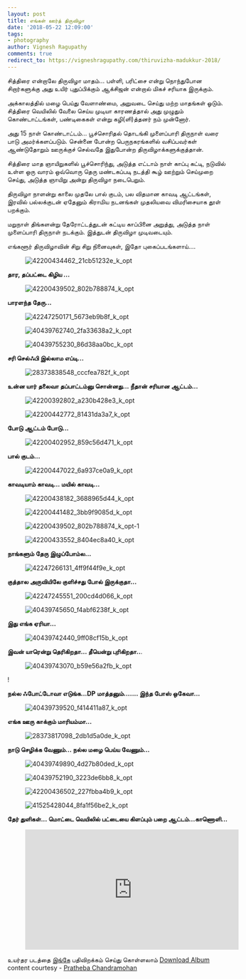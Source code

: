 ```yaml
---
layout: post
title: எங்கள் ஊர்த் திருவிழா
date: '2018-05-22 12:09:00'
tags:
- photography
author: Vignesh Ragupathy
comments: true
redirect_to: https://vigneshragupathy.com/thiruvizha-madukkur-2018/
---
```

சித்திரை என்றாலே திருவிழா மாதம்... பள்ளி, பரிட்சை என்று நொந்துபோன சிறார்களுக்கு அது உயிர் புதுப்பிக்கும் ஆக்சிஜன் என்றால் மிகச் சரியாக இருக்கும்.

அக்காலத்தில் மழை பெய்து வேளாண்மை, அறுவடை செய்து மற்ற மாதங்கள் ஓடும். சித்திரை வெயிலில் வேலை செய்ய முடியா காரணத்தால் அது முழுதும் கொண்டாட்டங்கள், பண்டிகைகள் என்று கழி(ளி)த்தனர் நம் முன்னோர்.

அது 15 நாள் கொண்டாட்டம்... பூச்சொரிதல் தொடங்கி முளைப்பாரி திருநாள் வரை பாடு அமர்க்களப்படும். சென்னை போன்ற பெருநகரங்களில் வசிப்பவர்கள் ஆண்டுதோறும் ஊருக்குச் செல்வதே இதுபோன்ற திருவிழாக்களுக்குத்தான்.

சித்திரை மாத ஞாயிறுகளில் பூச்சொரிந்து, அடுத்த எட்டாம் நாள் காப்பு கட்டி, நடுவில் உள்ள ஒரு வாரம் ஒவ்வொரு தெரு மண்டகப்படி நடத்தி கூழ் ஊற்றும் செய்முறை செய்து, அடுத்த ஞாயிறு அன்று திருவிழா நடைபெறும்.

திருவிழா நாளன்று காலை முதலே பால் குடம், பல விதமான காவடி ஆட்டங்கள், இரவில் பல்லக்குடன் ஏதேனும் கிராமிய நடனங்கள் முதலியவை விமரிசையாக தூள் பறக்கும்.

மறுநாள் திங்களன்று தேரோட்டத்துடன் கட்டிய காப்பினை அறுத்து, அடுத்த நாள் முளைப்பாரி திருநாள் நடக்கும். இத்துடன் திருவிழா முடிவடையும்.

எங்களூர் திருவிழாவின் சிறு சிறு நினைவுகள், இதோ புகைப்படங்களாய்....

<!--kg-card-begin: image--><figure class="kg-card kg-image-card"><img src="/content/images/2019/02/42200434462_21cb51232e_k_opt.jpg" class="kg-image" alt="42200434462_21cb51232e_k_opt"></figure><!--kg-card-end: image-->

**தார, தப்பட்டை கிழிய ...**

<!--kg-card-begin: image--><figure class="kg-card kg-image-card"><img src="/content/images/2019/02/42200439502_802b788874_k_opt.jpg" class="kg-image" alt="42200439502_802b788874_k_opt"></figure><!--kg-card-end: image-->

**பாரளந்த தேரு...**

<!--kg-card-begin: image--><figure class="kg-card kg-image-card"><img src="/content/images/2019/02/42247250171_5673eb9b8f_k_opt.jpg" class="kg-image" alt="42247250171_5673eb9b8f_k_opt"></figure><!--kg-card-end: image--><!--kg-card-begin: image--><figure class="kg-card kg-image-card"><img src="/content/images/2019/02/40439762740_2fa33638a2_k_opt.jpg" class="kg-image" alt="40439762740_2fa33638a2_k_opt"></figure><!--kg-card-end: image--><!--kg-card-begin: image--><figure class="kg-card kg-image-card"><img src="/content/images/2019/02/40439755230_86d38aa0bc_k_opt.jpg" class="kg-image" alt="40439755230_86d38aa0bc_k_opt"></figure><!--kg-card-end: image-->

**சரி செல்ஃபி இல்லாம எப்டி...**

<!--kg-card-begin: image--><figure class="kg-card kg-image-card"><img src="/content/images/2019/02/28373838548_cccfea782f_k_opt.jpg" class="kg-image" alt="28373838548_cccfea782f_k_opt"></figure><!--kg-card-end: image-->

**உன்ன யார் தலைவா தப்பாட்டம்னு சொன்னது... நீதான் சரியான ஆட்டம்...**

<!--kg-card-begin: image--><figure class="kg-card kg-image-card"><img src="/content/images/2019/02/42200392802_a230b428e3_k_opt.jpg" class="kg-image" alt="42200392802_a230b428e3_k_opt"></figure><!--kg-card-end: image--><!--kg-card-begin: image--><figure class="kg-card kg-image-card"><img src="/content/images/2019/02/42200442772_81431da3a7_k_opt.jpg" class="kg-image" alt="42200442772_81431da3a7_k_opt"></figure><!--kg-card-end: image-->

**போடு ஆட்டம் போடு...**

<!--kg-card-begin: image--><figure class="kg-card kg-image-card"><img src="/content/images/2019/02/42200402952_859c56d471_k_opt.jpg" class="kg-image" alt="42200402952_859c56d471_k_opt"></figure><!--kg-card-end: image-->

**பால் குடம்...**

<!--kg-card-begin: image--><figure class="kg-card kg-image-card"><img src="/content/images/2019/02/42200447022_6a937ce0a9_k_opt.jpg" class="kg-image" alt="42200447022_6a937ce0a9_k_opt"></figure><!--kg-card-end: image-->

**காவடியாம் காவடி... மயில் காவடி...**

<!--kg-card-begin: image--><figure class="kg-card kg-image-card"><img src="/content/images/2019/02/42200438182_3688965d44_k_opt.jpg" class="kg-image" alt="42200438182_3688965d44_k_opt"></figure><!--kg-card-end: image--><!--kg-card-begin: image--><figure class="kg-card kg-image-card"><img src="/content/images/2019/02/42200441482_3bb9f9085d_k_opt.jpg" class="kg-image" alt="42200441482_3bb9f9085d_k_opt"></figure><!--kg-card-end: image--><!--kg-card-begin: image--><figure class="kg-card kg-image-card"><img src="/content/images/2019/02/42200439502_802b788874_k_opt-1.jpg" class="kg-image" alt="42200439502_802b788874_k_opt-1"></figure><!--kg-card-end: image--><!--kg-card-begin: image--><figure class="kg-card kg-image-card"><img src="/content/images/2019/02/42200433552_8404ec8a40_k_opt.jpg" class="kg-image" alt="42200433552_8404ec8a40_k_opt"></figure><!--kg-card-end: image-->

**நாங்களும் தேரு இழுப்போம்ல...**

<!--kg-card-begin: image--><figure class="kg-card kg-image-card"><img src="/content/images/2019/02/42247266131_4ff9f44f9e_k_opt.jpg" class="kg-image" alt="42247266131_4ff9f44f9e_k_opt"></figure><!--kg-card-end: image-->

**குத்தால அருவியிலே குளிச்சது போல் இருக்குதா...**

<!--kg-card-begin: image--><figure class="kg-card kg-image-card"><img src="/content/images/2019/02/42247245551_200cd4d066_k_opt.jpg" class="kg-image" alt="42247245551_200cd4d066_k_opt"></figure><!--kg-card-end: image--><!--kg-card-begin: image--><figure class="kg-card kg-image-card"><img src="/content/images/2019/02/40439745650_f4abf6238f_k_opt.jpg" class="kg-image" alt="40439745650_f4abf6238f_k_opt"></figure><!--kg-card-end: image-->

**இது எங்க ஏரியா...**

<!--kg-card-begin: image--><figure class="kg-card kg-image-card"><img src="/content/images/2019/02/40439742440_9ff08cf15b_k_opt.jpg" class="kg-image" alt="40439742440_9ff08cf15b_k_opt"></figure><!--kg-card-end: image-->

**இவன் யாரென்று தெரிகிறதா... தீயென்று புரிகிறதா..**.

<!--kg-card-begin: image--><figure class="kg-card kg-image-card"><img src="/content/images/2019/02/40439743070_b59e56a2fb_k_opt.jpg" class="kg-image" alt="40439743070_b59e56a2fb_k_opt"></figure><!--kg-card-end: image-->

!

**நல்ல ஃபோட்டோவா எடுங்க...DP மாத்தனும்....... இந்த போஸ் ஒகேவா...**

<!--kg-card-begin: image--><figure class="kg-card kg-image-card"><img src="/content/images/2019/02/40439739520_f414411a87_k_opt.jpg" class="kg-image" alt="40439739520_f414411a87_k_opt"></figure><!--kg-card-end: image-->

**எங்க ஊரு காக்கும் மாரியம்மா...**

<!--kg-card-begin: image--><figure class="kg-card kg-image-card"><img src="/content/images/2019/02/28373817098_2db1d5a0de_k_opt.jpg" class="kg-image" alt="28373817098_2db1d5a0de_k_opt"></figure><!--kg-card-end: image-->

**நாடு செழிக்க வேணும்... நல்ல மழை பெய்ய வேணும்...**

<!--kg-card-begin: image--><figure class="kg-card kg-image-card"><img src="/content/images/2019/02/40439749890_4d27b80ded_k_opt.jpg" class="kg-image" alt="40439749890_4d27b80ded_k_opt"></figure><!--kg-card-end: image--><!--kg-card-begin: image--><figure class="kg-card kg-image-card"><img src="/content/images/2019/02/40439752190_3223de6bb8_k_opt.jpg" class="kg-image" alt="40439752190_3223de6bb8_k_opt"></figure><!--kg-card-end: image--><!--kg-card-begin: image--><figure class="kg-card kg-image-card"><img src="/content/images/2019/02/42200436502_227fbba4b9_k_opt.jpg" class="kg-image" alt="42200436502_227fbba4b9_k_opt"></figure><!--kg-card-end: image--><!--kg-card-begin: image--><figure class="kg-card kg-image-card"><img src="/content/images/2019/02/41525428044_8fa1f56be2_k_opt.jpg" class="kg-image" alt="41525428044_8fa1f56be2_k_opt"></figure><!--kg-card-end: image-->

**தேர் துளிகள்... மொட்டை வெயிலில் பட்டையை கிளப்பும் பறை ஆட்டம்...காணொளி...**

<!--kg-card-begin: embed--><figure class="kg-card kg-embed-card"><iframe width="480" height="270" src="https://www.youtube.com/embed/s6VRPEzdAnw?feature=oembed" frameborder="0" allow="accelerometer; autoplay; encrypted-media; gyroscope; picture-in-picture" allowfullscreen></iframe></figure><!--kg-card-end: embed-->

உயர்தர படத்தை [இங்கே](https://flic.kr/s/aHskBvgYTC) பதிவிறக்கம் செய்து கொள்ளலாம் [Download Album](https://flic.kr/s/aHskBvgYTC)  
content courtesy - [Pratheba Chandramohan](https://www.pratheba.com)


